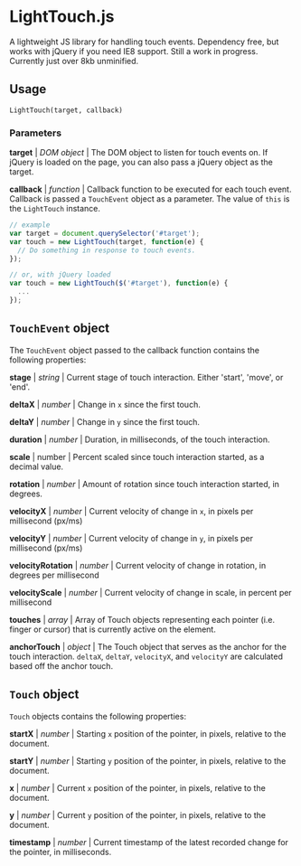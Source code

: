 # LightTouch.js

A lightweight JS library for handling touch events. Dependency free, but works with jQuery if you need IE8 support. Still a work in progress. Currently just over 8kb unminified.

## Usage

`LightTouch(target, callback)`

### Parameters

**target** | *DOM object* | The DOM object to listen for touch events on. If jQuery is loaded on the page, you can also pass a jQuery object as the target.

**callback** | *function* | Callback function to be executed for each touch event. Callback is passed a `TouchEvent` object as a parameter. The value of `this` is the `LightTouch` instance.

```javascript
// example
var target = document.querySelector('#target');
var touch = new LightTouch(target, function(e) {
  // Do something in response to touch events.
});

// or, with jQuery loaded
var touch = new LightTouch($('#target'), function(e) {
  ...
});
```

## `TouchEvent` object

The `TouchEvent` object passed to the callback function contains the following properties:

**stage** | *string* | Current stage of touch interaction. Either 'start', 'move', or 'end'.

**deltaX** | *number* | Change in `x` since the first touch.

**deltaY** | *number* | Change in `y` since the first touch.

**duration** | *number* | Duration, in milliseconds, of the touch interaction.

**scale** | number | Percent scaled since touch interaction started, as a decimal value.

**rotation** | *number* | Amount of rotation since touch interaction started, in degrees.

**velocityX** | *number* | Current velocity of change in `x`, in pixels per millisecond (px/ms)

**velocityY** | *number* | Current velocity of change in `y`, in pixels per millisecond (px/ms)

**velocityRotation** | *number* | Current velocity of change in rotation, in degrees per millisecond

**velocityScale** | *number* | Current velocity of change in scale, in percent per millisecond

**touches** | *array* | Array of Touch objects representing each pointer (i.e. finger or cursor) that is currently active on the element.

**anchorTouch** | *object* | The Touch object that serves as the anchor for the touch interaction. `deltaX`, `deltaY`, `velocityX`, and `velocityY` are calculated based off the anchor touch.

## `Touch` object

`Touch` objects contains the following properties:

**startX** | *number* | Starting `x` position of the pointer, in pixels, relative to the document.

**startY** | *number* | Starting `y` position of the pointer, in pixels, relative to the document.

**x** | *number* | Current `x` position of the pointer, in pixels, relative to the document.

**y** | *number* | Current `y` position of the pointer, in pixels, relative to the document.

**timestamp** | *number* | Current timestamp of the latest recorded change for the pointer, in milliseconds.
